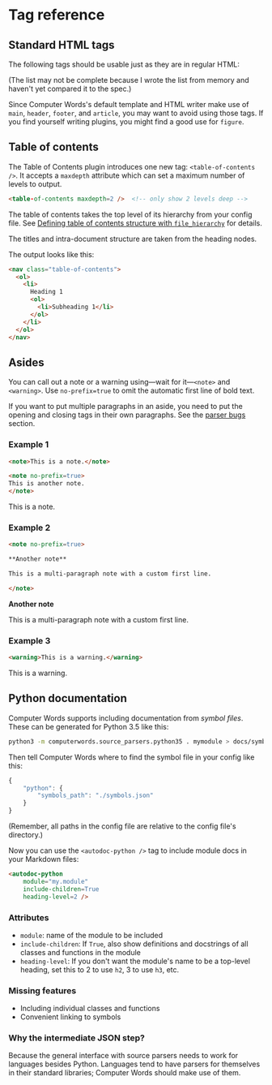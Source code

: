 # Tag reference

## Standard HTML tags

The following tags should be usable just as they are in regular HTML:

<html-enumerate-all-tags />

(The list may not be complete because I wrote the list from memory and haven't
yet compared it to the spec.)

Since Computer Words's default template and HTML writer make use of
`main`, `header`, `footer`, and `article`, you may want to avoid using those
tags. If you find yourself writing plugins, you might find a good use for
`figure`.

## Table of contents

The Table of Contents plugin introduces one new tag: `<table-of-contents />`.
It accepts a `maxdepth` attribute which can set a maximum number of levels
to output.

```html
<table-of-contents maxdepth=2 />  <!-- only show 2 levels deep -->
```

The table of contents takes the top level of its hierarchy from your config
file. See
[Defining table of contents structure with `file_hierarchy`](configuration.html#Defining-table-of-contents-structure-with-file_hierarchy)
for details.

The titles and intra-document structure are taken from the heading nodes.

The output looks like this:

```html
<nav class="table-of-contents">
  <ol>
    <li>
      Heading 1
      <ol>
        <li>Subheading 1</li>
      </ol>
    </li>
  </ol>
</nav>
```

## Asides

You can call out a note or a warning using—wait for it—`<note>` and
`<warning>`. Use `no-prefix=true` to omit the automatic first line of bold
text.

<warning>If you want to put multiple paragraphs in an aside, you need to put
the opening and closing tags in their own paragraphs. See the
[parser bugs](computer_flavored_markdown.html#The-parser-has-bugs) section.
</warning>

### Example 1

```md
<note>This is a note.</note>

<note no-prefix=true>
This is another note.
</note>
```

<note>This is a note.</note>

### Example 2

```md
<note no-prefix=true>

**Another note**

This is a multi-paragraph note with a custom first line.

</note>
```

<note no-prefix=true>

**Another note**

This is a multi-paragraph note with a custom first line.

</note>

### Example 3

```md
<warning>This is a warning.</warning>
```

<warning>This is a warning.</warning>

## Python documentation

Computer Words supports including documentation from *symbol files*. These
can be generated for Python 3.5 like this:

```sh
python3 -m computerwords.source_parsers.python35 . mymodule > docs/symbols.json
```

Then tell Computer Words where to find the symbol file in your config like
this:

```js
{
    "python": {
        "symbols_path": "./symbols.json"
    }
}
```

(Remember, all paths in the config file are relative to the config file's
directory.)

Now you can use the `<autodoc-python />` tag to include module docs in your
Markdown files:

```html
<autodoc-python 
    module="my.module"
    include-children=True
    heading-level=2 />
```

### Attributes

* `module`: name of the module to be included
* `include-children`: If `True`, also show definitions and docstrings of all
  classes and functions in the module
* `heading-level`: If you don't want the module's name to be a top-level
  heading, set this to 2 to use `h2`, 3 to use `h3`, etc.

### Missing features

* Including individual classes and functions
* Convenient linking to symbols

### Why the intermediate JSON step?

Because the general interface with source parsers needs to work for languages
besides Python. Languages tend to have parsers for themselves in their standard
libraries; Computer Words should make use of them.
